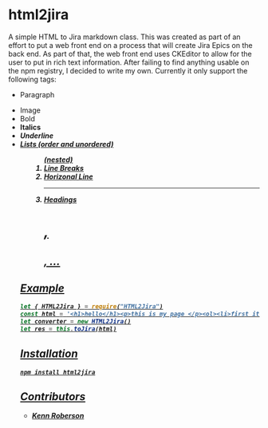 # html2jira

  A simple HTML to Jira markdown class.  This was created as part of an effort to put a web front end on a process that 
  will create Jira Epics on the back end.  As part of that, the web front end uses CKEditor to allow for the user to put
  in rich text information.  After failing to find anything usable on the npm registry, I decided to write my own.
  Currently it only support the following tags:
  - Paragraph <p>
  - Image <img>
  - Bold <b> <strong>
  - Italics <i>
  - Underline <u>
  - Lists (order and unordered) <ul> <ol> (nested)
  - Line Breaks <br>
  - Horizonal Line <hr>
  - Headings <h1>, <h2>, ...

## Example

```js
let { HTML2Jira } = require("HTML2Jira")
const html = '<h1>hello</h1><p>this is my page </p><ol><li>first item</li><li>second item</li></ol>'
let converter = new HTML2Jira()
let res = this.toJira(html)

```

## Installation

`npm install html2jira`

## Contributors

 - Kenn Roberson
